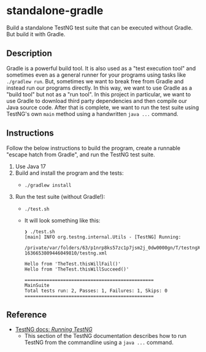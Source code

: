 # standalone-gradle

Build a standalone TestNG test suite that can be executed without Gradle. But build it with Gradle.


## Description

Gradle is a powerful build tool. It is also used as a "test execution tool" and sometimes even as a general runner for
your programs using tasks like `./gradlew run`. But, sometimes we want to break free from Gradle and instead run our
programs directly. In this way, we want to use Gradle as a "build tool" but not as a "run tool". In this project in
particular, we want to use Gradle to download third party dependencies and then compile our Java source code. After that
is complete, we want to run the test suite using TestNG's own `main` method using a handwritten `java ...` command.


## Instructions

Follow the below instructions to build the program, create a runnable "escape hatch from Gradle", and run the TestNG
test suite.

1. Use Java 17  
2. Build and install the program and the tests:
   * ```shell
     ./gradlew install
     ```
3. Run the test suite (without Gradle!):
   * ```shell
     ./test.sh
     ```
   * It will look something like this:
     ```text
     ❯ ./test.sh
     [main] INFO org.testng.internal.Utils - [TestNG] Running:
       /private/var/folders/63/p1nrp8ks57zc1p7jsm2j_0dw0000gn/T/testngXmlPathInJar-1636653809446049810/testng.xml
     
     Hello from 'TheTest.thisWillFail()'
     Hello from 'TheTest.thisWillSucceed()'
     
     ===============================================
     MainSuite
     Total tests run: 2, Passes: 1, Failures: 1, Skips: 0
     ===============================================
     ```


## Reference

* [TestNG docs: *Running TestNG*](https://testng.org/doc/documentation-main.html#running-testng)
  * This section of the TestNG documentation describes how to run TestNG from the commandline using a `java ...` command.
